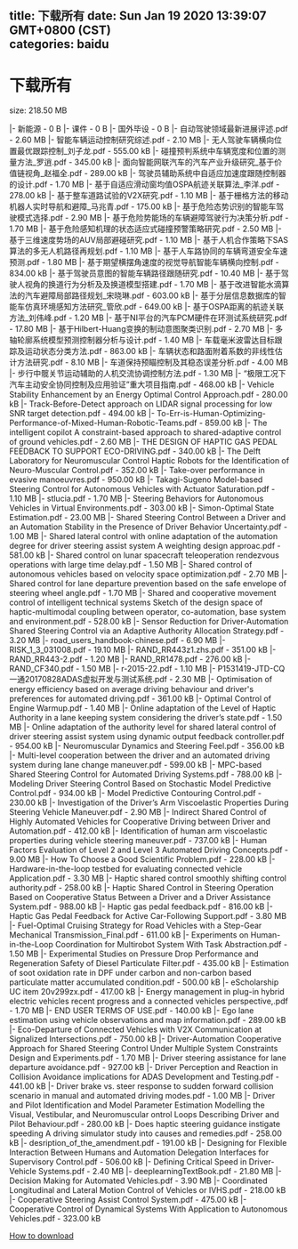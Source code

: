 
title: 下载所有
date: Sun Jan 19 2020 13:39:07 GMT+0800 (CST)    
categories: baidu
---

# 下载所有
size: 218.50 MB
 
 
|- 新能源 - 0 B
|- 课件 - 0 B
|- 国外毕设 - 0 B
|- 自动驾驶领域最新进展评述.pdf - 2.60 MB
|- 智能车辆运动控制研究综述.pdf - 2.10 MB
|- 无人驾驶车辆横向位置最优跟踪控制_刘子龙.pdf - 555.00 kB
|- 碰撞预判系统中车辆宽度和位置的测量方法_罗逍.pdf - 345.00 kB
|- 面向智能网联汽车的汽车产业升级研究_基于价值链视角_赵福全.pdf - 289.00 kB
|- 驾驶员辅助系统中自适应加速度跟随控制器的设计.pdf - 1.70 MB
|- 基于自适应滑动窗均值OSPA航迹关联算法_李洋.pdf - 278.00 kB
|- 基于整车道路试验的V2X研究.pdf - 1.10 MB
|- 基于栅格方法的移动机器人实时导航和避障_马兆青.pdf - 175.00 kB
|- 基于危险态势识别的智能车驾驶模式选择.pdf - 2.90 MB
|- 基于危险势能场的车辆避障驾驶行为决策分析.pdf - 1.70 MB
|- 基于危险感知机理的状态适应式碰撞预警策略研究.pdf - 2.50 MB
|- 基于三维速度势场的AUV局部避碰研究.pdf - 1.10 MB
|- 基于人机合作策略下SAS算法的多无人机路径再规划.pdf - 1.10 MB
|- 基于人车路协同的车辆弯道安全车速预测.pdf - 1.80 MB
|- 基于期望横摆角速度的视觉导航智能车辆横向控制.pdf - 834.00 kB
|- 基于驾驶员意图的智能车辆路径跟随研究.pdf - 10.40 MB
|- 基于驾驶人视角的换道行为分析及及换道模型搭建.pdf - 1.70 MB
|- 基于改进智能水滴算法的汽车避障局部路径规划_宋晓琳.pdf - 603.00 kB
|- 基于分层信息数据库的智能车仿真环境感知方法研究_管欣.pdf - 649.00 kB
|- 基于OSPA距离的航迹关联方法_刘伟峰.pdf - 1.20 MB
|- 基于NI平台的汽车PCM硬件在环测试系统研究.pdf - 17.80 MB
|- 基于Hilbert-Huang变换的制动意图聚类识别.pdf - 2.70 MB
|- 多轴轮廓系统模型预测控制器分析与设计.pdf - 1.40 MB
|- 车载毫米波雷达目标跟踪及运动状态分类方法.pdf - 863.00 kB
|- 车辆状态和路面附着系数的非线性估计方法研究.pdf - 8.10 MB
|- 车道保持预瞄控制及其稳态误差分析.pdf - 4.00 MB
|- 步行中髋关节运动辅助的人机交流协调控制方法.pdf - 1.30 MB
|- “极限工况下汽车主动安全协同控制及应用验证”重大项目指南.pdf - 468.00 kB
|- Vehicle Stability Enhancement by an Energy Optimal Control Approach.pdf - 280.00 kB
|- Track-Before-Detect approach on LIDAR signal processing for low SNR target detection.pdf - 494.00 kB
|- To-Err-is-Human-Optimizing-Performance-of-Mixed-Human-Robotic-Teams.pdf - 859.00 kB
|- The intelligent copilot A constraint-based approach to shared-adaptive control of ground vehicles.pdf - 2.60 MB
|- THE DESIGN OF HAPTIC GAS PEDAL FEEDBACK TO SUPPORT ECO-DRIVING.pdf - 340.00 kB
|- The Delft Laboratory for Neuromuscular Control Haptic Robots for the Identification of Neuro-Muscular Control.pdf - 352.00 kB
|- Take-over performance in evasive manoeuvres.pdf - 950.00 kB
|- Takagi-Sugeno Model-based Steering Control for Autonomous Vehicles with Actuator Saturation.pdf - 1.10 MB
|- stlucia.pdf - 1.70 MB
|- Steering Behaviors for Autonomous Vehicles in Virtual Environments.pdf - 303.00 kB
|- Simon-Optimal State Estimation.pdf - 23.00 MB
|- Shared Steering Control Between a Driver and an Automation Stability in the Presence of Driver Behavior Uncertainty.pdf - 1.00 MB
|- Shared lateral control with online adaptation of the automation degree for driver steering assist system A weighting design approac.pdf - 581.00 kB
|- Shared control on lunar spacecraft teleoperation rendezvous operations with large time delay.pdf - 1.50 MB
|- Shared control of autonomous vehicles based on velocity space optimization.pdf - 2.70 MB
|- Shared control for lane departure prevention based on the safe envelope of steering wheel angle.pdf - 1.70 MB
|- Shared and cooperative movement control of intelligent technical systems Sketch of the design space of haptic-multimodal coupling between operator, co-automation, base system and environment.pdf - 528.00 kB
|- Sensor Reduction for Driver-Automation Shared Steering Control via an Adaptive Authority Allocation Strategy.pdf - 3.20 MB
|- road_users_handbook-chinese.pdf - 6.90 MB
|- RISK_1_3_031008.pdf - 19.10 MB
|- RAND_RR443z1.zhs.pdf - 351.00 kB
|- RAND_RR443-2.pdf - 1.20 MB
|- RAND_RR1478.pdf - 276.00 kB
|- RAND_CF340.pdf - 1.50 MB
|- r-2015-22.pdf - 1.10 MB
|- P1531419-JTD-CQ一通20170828ADAS虚拟开发与测试系统.pdf - 2.30 MB
|- Optimisation of energy efficiency based on average driving behaviour and driver's preferences for automated driving.pdf - 361.00 kB
|- Optimal Control of Engine Warmup.pdf - 1.40 MB
|- Online adaptation of the Level of Haptic Authority in a lane keeping system considering the driver’s state.pdf - 1.50 MB
|- Online adaptation of the authority level for shared lateral control of driver steering assist system using dynamic output feedback controller.pdf - 954.00 kB
|- Neuromuscular Dynamics and Steering Feel.pdf - 356.00 kB
|- Multi-level cooperation between the driver and an automated driving system during lane change maneuver.pdf - 599.00 kB
|- MPC-based Shared Steering Control for Automated Driving Systems.pdf - 788.00 kB
|- Modeling Driver Steering Control Based on Stochastic Model Predictive Control.pdf - 934.00 kB
|- Model Predictive Contouring Control.pdf - 230.00 kB
|- Investigation of the Driver’s Arm Viscoelastic Properties During Steering Vehicle Maneuver.pdf - 2.90 MB
|- Indirect Shared Control of Highly Automated Vehicles for Cooperative Driving between Driver and Automation.pdf - 412.00 kB
|- Identification of human arm viscoelastic properties during vehicle steering maneuver.pdf - 737.00 kB
|- Human Factors Evaluation of Level 2 and Level 3 Automated Driving Concepts.pdf - 9.00 MB
|- How To Choose a Good Scientific Problem.pdf - 228.00 kB
|- Hardware-in-the-loop testbed for evaluating connected vehicle Application.pdf - 3.30 MB
|- Haptic shared control smoothly shifting control authority.pdf - 258.00 kB
|- Haptic Shared Control in Steering Operation Based on Cooperative Status Between a Driver and a Driver Assistance System.pdf - 988.00 kB
|- Haptic gas pedal feedback.pdf - 816.00 kB
|- Haptic Gas Pedal Feedback for Active Car-Following Support.pdf - 3.80 MB
|- Fuel-Optimal Cruising Strategy for Road Vehicles with a Step-Gear Mechanical Transmission_Final.pdf - 611.00 kB
|- Experiments on Human-in-the-Loop Coordination for Multirobot System With Task Abstraction.pdf - 1.50 MB
|- Experimental Studies on Pressure Drop Performance and Regeneration Safety of Diesel Particulate Filter.pdf - 435.00 kB
|- Estimation of soot oxidation rate in DPF under carbon and non-carbon based particulate matter accumulated condition.pdf - 500.00 kB
|- eScholarship UC item 20v299zx.pdf - 417.00 kB
|- Energy management in plug-in hybrid electric vehicles recent progress and a connected vehicles perspective,.pdf - 1.70 MB
|- END USER TERMS OF USE.pdf - 140.00 kB
|- Ego lane estimation using vehicle observations and map information.pdf - 289.00 kB
|- Eco-Departure of Connected Vehicles with V2X Communication at Signalized Intersections.pdf - 750.00 kB
|- Driver-Automation Cooperative Approach for Shared Steering Control Under Multiple System Constraints Design and Experiments.pdf - 1.70 MB
|- Driver steering assistance for lane departure avoidance.pdf - 927.00 kB
|- Driver Perception and Reaction in Collision Avoidance implications for ADAS Development and Testing.pdf - 441.00 kB
|- Driver brake vs. steer response to sudden forward collision scenario in manual and automated driving modes.pdf - 1.00 MB
|- Driver and Pilot Identification and Model Parameter Estimation Modelling the Visual, Vestibular, and Neuromuscular  ontrol Loops Describing Driver and Pilot Behaviour.pdf - 280.00 kB
|- Does haptic steering guidance instigate speeding A driving simulator study into causes and remedies.pdf - 258.00 kB
|- desription_of_the_amendment.pdf - 191.00 kB
|- Designing for Flexible Interaction Between Humans and Automation Delegation Interfaces for Supervisory Control.pdf - 506.00 kB
|- Defining Critical Speed in Driver-Vehicle Systems.pdf - 2.40 MB
|- deeplearningTextBook.pdf - 21.80 MB
|- Decision Making for Automated Vehicles.pdf - 3.90 MB
|- Coordinated Longitudinal and Lateral Motion Control of Vehicles or IVHS.pdf - 218.00 kB
|- Cooperative Steering Assist Control System.pdf - 475.00 kB
|- Cooperative Control of Dynamical Systems With Application to Autonomous Vehicles.pdf - 323.00 kB

[How to download](https://bpcam.bemobtrk.com/go/2ceec3aa-1ca2-46d6-b9ff-aaa5c184517c?jno=3014)